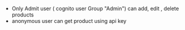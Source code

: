 - Only Admit user ( cognito user Group "Admin") can add, edit , delete products
- anonymous user can get product using api key
